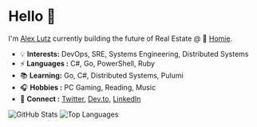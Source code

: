 # Hello 👋

I'm <a href="https://alexinslc.com/"> Alex Lutz</a> currently building the future of Real Estate @ 🏡 <a href="https://www.homie.com/">Homie</a>.

* 💡 **Interests:** DevOps, SRE, Systems Engineering, Distributed Systems
* ⚡  **Languages :** C#, Go, PowerShell, Ruby
* 📚  **Learning:** Go, C#, Distributed Systems, Pulumi
* 🎧  **Hobbies :** PC Gaming, Reading, Music
* 💬  **Connect :** <a href="https://twitter.com/alexinslc">Twitter</a>, <a href="https://dev.to/alexinslc">Dev.to</a>, <a href="https://www.linkedin.com/in/alexlutz/">LinkedIn</a>

<!--  ![visitors](https://visitor-badge.glitch.me/badge?page_id=alexinslc/alexinslc) -->

![GitHub Stats](https://github-readme-stats.vercel.app/api?username=alexinslc&show_icons=true&&line_height=40)
![Top Languages](https://github-readme-stats.vercel.app/api/top-langs/?username=alexinslc&show_icons=true)


